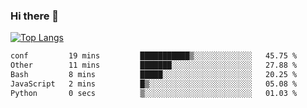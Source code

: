 ### Hi there 👋

<!--
**3Xpl0it3r/3Xpl0it3r** is a ✨ _special_ ✨ repository because its `README.md` (this file) appears on your GitHub profile.

Here are some ideas to get you started:

- 🔭 I’m currently working on ...
- 🌱 I’m currently learning ...
- 👯 I’m looking to collaborate on ...
- 🤔 I’m looking for help with ...
- 💬 Ask me about ...
- 📫 How to reach me: ...
- 😄 Pronouns: ...
- ⚡ Fun fact: ...
-->


[![Top Langs](https://github-readme-stats.vercel.app/api/top-langs/?username=3Xpl0it3r&layout=compact)](https://github.com/3Xpl0it3r/3Xpl0it3r)

<!--START_SECTION:waka-->

```txt
conf         19 mins         ███████████▒░░░░░░░░░░░░░   45.75 %
Other        11 mins         ███████░░░░░░░░░░░░░░░░░░   27.88 %
Bash         8 mins          █████░░░░░░░░░░░░░░░░░░░░   20.25 %
JavaScript   2 mins          █▒░░░░░░░░░░░░░░░░░░░░░░░   05.08 %
Python       0 secs          ▒░░░░░░░░░░░░░░░░░░░░░░░░   01.03 %
```

<!--END_SECTION:waka-->
